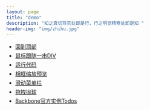 ```yaml
---
layout: page
title: "demo"
description: "知之真切笃实处即是行，行之明觉精察处即是知 "
header-img: "img/zhihu.jpg"
---
```


<style type="text/css">
	p{margin: 4px 0 !important;}
</style>

- [回到顶部](http://htmlpreview.github.io/?https://github.com/Gemicat/gemicat.github.io/blob/master/demo/GoTop/index.html)

- [鼠标跟随一串DIV](http://htmlpreview.github.io/?https://github.com/Gemicat/gemicat.github.io/blob/master/demo/MoveDiv/index.html)

- [运行代码](http://htmlpreview.github.io/?https://github.com/Gemicat/gemicat.github.io/blob/master/demo/RunCode/index.html)

- [相框缩放预览](http://htmlpreview.github.io/?https://github.com/Gemicat/gemicat.github.io/blob/master/demo/SuoFang/index.html)

- [滑动菜单栏](http://htmlpreview.github.io/?https://github.com/Gemicat/gemicat.github.io/blob/master/demo/TanNav/index.html)

- [拖拽抛球](http://htmlpreview.github.io/?https://github.com/Gemicat/gemicat.github.io/blob/master/demo/TuoZhuai/index.html)

- [Backbone官方实例Todos](http://htmlpreview.github.io/?https://github.com/Gemicat/gemicat.github.io/blob/master/demo/Todos/index.html)








